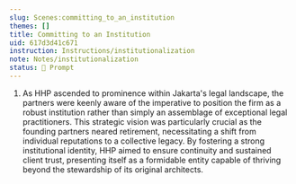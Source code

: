 ```yaml
---
slug: Scenes:committing_to_an_institution
themes: []
title: Committing to an Institution
uid: 617d3d41c671
instruction: Instructions/institutionalization
note: Notes/institutionalization
status: 💬 Prompt
---
```

1. As HHP ascended to prominence within Jakarta's legal landscape, the partners were keenly aware of the imperative to position the firm as a robust institution rather than simply an assemblage of exceptional legal practitioners. This strategic vision was particularly crucial as the founding partners neared retirement, necessitating a shift from individual reputations to a collective legacy. By fostering a strong institutional identity, HHP aimed to ensure continuity and sustained client trust, presenting itself as a formidable entity capable of thriving beyond the stewardship of its original architects.
